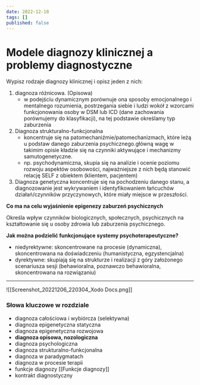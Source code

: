 ```yaml
---
date: 2022-12-10
tags: []
published: false
---
```

# Modele diagnozy klinicznej a problemy diagnostyczne

Wypisz rodzaje diagnozy klinicznej i opisz jeden z nich:

1. diagnoza różnicowa. (Opisowa)
	- w podejściu dynamicznym porównuje ona sposoby emocjonalnego i mentalnego rozumienia, postrzegania siebie i ludzi wokół z wzorcami funkcjonowania osoby w DSM lub ICD (dane zachowania porównujemy do klasyfikacji), na tej podstawie określamy typ zaburzenia
2. Diagnoza strukturalno-funkcjonalna
	 - koncentruje się na patomechaniźmie/patomechanizmach, które leżą u podstaw danego zaburzenia psychicznego.główną wagę w takimim opisie kładzie się na czynniki aktywujące i mechanizmy samutogenetyczne.
	 - np. psychodynamiczna, skupia się na analizie i ocenie poziomu rozwoju aspektów osobowości, najważniejsze z nich będą stanowić relację SELF z obiektem (klientem, pacjentem) 
3. Diagnoza genetyczna koncentruje się na pochodzeniu danego stanu, a diagnozowanie jest wykrywaniem i identyfikowaniem łańcuchów działań/czynników przyczynowych, które miały miejsce w przeszłości.

**Co ma na celu wyjaśnienie epigenezy zaburzeń psychicznych**

Określa wpływ czynników biologicznych, społecznych, psychicznych na kształtowanie się u osoby zdrowia lub zaburzenia psychicznego.

**Jak można podzielić funkcjonujące systemy psychoterapeutyczne?**

- niedyrektywne: skoncentrowane na procesie (dynamiczna), skoncentrowana na doświadczeniu (humanistyczna, egzystencjalna) 
- dyrektywne: skupiają się na strukturze i realizacji z góry założonego scenariusza sesji (behawioralna, poznawczo behawioralna, skoncentrowana na rozwiązaniu)

---

![[Screenshot_20221206_220304_Xodo Docs.png]]

### Słowa kluczowe w rozdziale
- diagnoza całościowa i wybiórcza (selektywna)
- diagnoza epigenetyczna statyczna
- diagnoza epigenetyczna rozwojowa 
- **diagnoza opisowa, nozologiczna** 
- diagnoza psychologiczna 
- diagnoza strukturalno-funkcjonalna 
- diagnoza w paradygmatach 
- diagnoza w procesie terapii 
- funkcje diagnozy [[Funkcje diagnozy]] 
- kontrakt diagnostyczny
